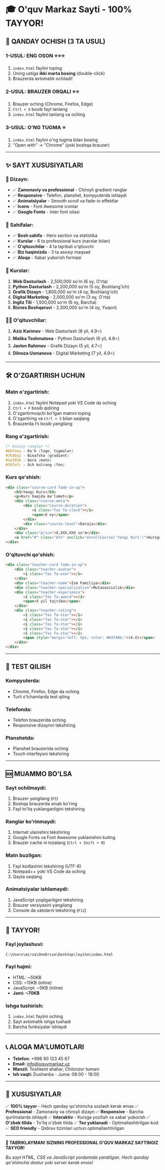 # 🎓 O'quv Markaz Sayti - 100% TAYYOR!

## 🚀 **QANDAY OCHISH (3 TA USUL)**

### **1-USUL: ENG OSON** ⭐⭐⭐
1. `index.html` faylini toping
2. Uning ustiga **ikki marta bosing** (double-click)
3. Brauzerda avtomatik ochiladi!

### **2-USUL: BRAUZER ORQALI** ⭐⭐
1. Brauzer oching (Chrome, Firefox, Edge)
2. `Ctrl + O` bosib fayl tanlang
3. `index.html` faylini tanlang va oching

### **3-USUL: O'NG TUGMA** ⭐
1. `index.html` faylini o'ng tugma bilan bosing
2. "Open with" → "Chrome" (yoki boshqa brauzer)

---

## ✨ **SAYT XUSUSIYATLARI**

### **🎨 Dizayn:**
- ✅ **Zamonaviy va professional** - Chiroyli gradient ranglar
- ✅ **Responsive** - Telefon, planshet, kompyuterda ishlaydi
- ✅ **Animatsiyalar** - Smooth scroll va fade-in effektlar
- ✅ **Icons** - Font Awesome iconlar
- ✅ **Google Fonts** - Inter font oilasi

### **📱 Sahifalar:**
- ✅ **Bosh sahifa** - Hero section va statistika
- ✅ **Kurslar** - 6 ta professional kurs (narxlar bilan)
- ✅ **O'qituvchilar** - 4 ta tajribali o'qituvchi
- ✅ **Biz haqimizda** - 3 ta asosiy maqsad
- ✅ **Aloqa** - Xabar yuborish formasi

### **🎯 Kurslar:**
1. **Web Dasturlash** - 2,500,000 so'm (6 oy, O'rta)
2. **Python Dasturlash** - 2,200,000 so'm (5 oy, Boshlang'ich)
3. **Grafik Dizayn** - 1,800,000 so'm (4 oy, Boshlang'ich)
4. **Digital Marketing** - 2,000,000 so'm (3 oy, O'rta)
5. **Ingliz Tili** - 1,500,000 so'm (6 oy, Barcha)
6. **Biznes Boshqaruvi** - 2,300,000 so'm (4 oy, Yuqori)

### **👨‍🏫 O'qituvchilar:**
1. **Aziz Karimov** - Web Dasturlash (8 yil, 4.9⭐)
2. **Malika Toshmatova** - Python Dasturlash (6 yil, 4.8⭐)
3. **Javlon Rahimov** - Grafik Dizayn (5 yil, 4.7⭐)
4. **Dilnoza Usmanova** - Digital Marketing (7 yil, 4.9⭐)

---

## 🛠️ **O'ZGARTIRISH UCHUN**

### **Matn o'zgartirish:**
1. `index.html` faylini Notepad yoki VS Code da oching
2. `Ctrl + F` bosib qidiring
3. O'zgartirmoqchi bo'lgan matnni toping
4. O'zgartiring va `Ctrl + S` bilan saqlang
5. Brauzerda `F5` bosib yangilang

### **Rang o'zgartirish:**
```css
/* Asosiy ranglar */
#667eea - Ko'k (logo, tugmalar)
#764ba2 - Binafsha (gradient)
#1e293b - Qora (matn)
#f8fafc - Och kulrang (fon)
```

### **Kurs qo'shish:**
```html
<div class="course-card fade-in-up">
    <h3>Yangi Kurs</h3>
    <p>Kurs haqida ma'lumot</p>
    <div class="course-meta">
        <div class="course-duration">
            <i class="fas fa-clock"></i>
            <span>X oy</span>
        </div>
        <div class="course-level">Daraja</div>
    </div>
    <div class="price">X,XXX,XXX so'm</div>
    <a href="#" class="btn" onclick="enrollCourse('Yangi Kurs')">Kursga yozilish</a>
</div>
```

### **O'qituvchi qo'shish:**
```html
<div class="teacher-card fade-in-up">
    <div class="teacher-avatar">
        <i class="fas fa-user"></i>
    </div>
    <div class="teacher-name">Ism Familiya</div>
    <div class="teacher-specialization">Mutaxassislik</div>
    <div class="teacher-experience">
        <i class="fas fa-award"></i>
        <span>X yil tajriba</span>
    </div>
    <div class="teacher-rating">
        <i class="fas fa-star"></i>
        <i class="fas fa-star"></i>
        <i class="fas fa-star"></i>
        <i class="fas fa-star"></i>
        <i class="fas fa-star"></i>
        <span style="margin-left: 5px; color: #64748b;">(4.X)</span>
    </div>
</div>
```

---

## 📱 **TEST QILISH**

### **Kompyuterda:**
- Chrome, Firefox, Edge da oching
- Turli o'lchamlarda test qiling

### **Telefonda:**
- Telefon brauzerida oching
- Responsive dizaynni tekshiring

### **Planshetda:**
- Planshet brauzerida oching
- Touch interfeysni tekshiring

---

## 🆘 **MUAMMO BO'LSA**

### **Sayt ochilmaydi:**
1. Brauzer yangilang (`F5`)
2. Boshqa brauzerda sinab ko'ring
3. Fayl to'liq yuklanganligini tekshiring

### **Ranglar ko'rinmaydi:**
1. Internet ulanishini tekshiring
2. Google Fonts va Font Awesome yuklanishini kuting
3. Brauzer cache ni tozalang (`Ctrl + Shift + R`)

### **Matn buzilgan:**
1. Fayl kodlashini tekshiring (UTF-8)
2. Notepad++ yoki VS Code da oching
3. Qayta saqlang

### **Animatsiyalar ishlamaydi:**
1. JavaScript yoqilganligini tekshiring
2. Brauzer versiyasini yangilang
3. Console da xatolarni tekshiring (`F12`)

---

## 🎉 **TAYYOR!**

### **Fayl joylashuvi:**
```
C:\Users\mirza\OneDrive\Desktop\loyiha\index.html
```

### **Fayl hajmi:**
- HTML: ~50KB
- CSS: ~15KB (inline)
- JavaScript: ~5KB (inline)
- **Jami: ~70KB**

### **Ishga tushirish:**
1. `index.html` faylini oching
2. Sayt avtomatik ishga tushadi
3. Barcha funksiyalar ishlaydi

---

## 📞 **ALOQA MA'LUMOTLARI**

- **Telefon:** +998 90 123 45 67
- **Email:** info@oquvmarkaz.uz
- **Manzil:** Toshkent shahar, Chilonzor tumani
- **Ish vaqti:** Dushanba - Juma: 08:00 - 18:00

---

## 🎯 **XUSUSIYATLAR**

✅ **100% tayyor** - Hech qanday qo'shimcha sozlash kerak emas
✅ **Professional** - Zamonaviy va chiroyli dizayn
✅ **Responsive** - Barcha qurilmalarda ishlaydi
✅ **Interaktiv** - Kursga yozilish va xabar yuborish
✅ **O'zbek tilida** - To'liq o'zbek tilida
✅ **Tez yuklanadi** - Optimallashtirilgan kod
✅ **SEO friendly** - Qidiruv tizimlari uchun optimallashtirilgan

---

**🎊 TABRIKLAYMAN! SIZNING PROFESSIONAL O'QUV MARKAZ SAYTINGIZ TAYYOR!**

*Bu sayt HTML, CSS va JavaScript yordamida yaratilgan. Hech qanday qo'shimcha dastur yoki server kerak emas!*
